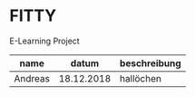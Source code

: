  FITTY
 ====
E-Learning Project

|name|datum|beschreibung|
|----|-----|----|
|Andreas|18.12.2018|hallöchen|
